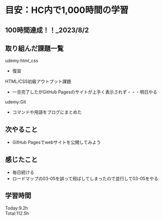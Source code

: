 # 目安：HC内で1,000時間の学習
## 100時間達成！！_2023/8/2
## 取り組んだ課題一覧
udemy:html_css
- 復習

HTML/CSS初級アウトプット課題
- 一旦完了したがGitHub Pagesのサイトが上手く表示されず・・・明日やる

udemy:Git
- コマンドや用語をブログにまとめた
## 次やること
- GitHub Pagesでwebサイトを公開してみよう
## 感じたこと
- 毎日続ける
- ロードマップの03-05を誤って飛ばしてしまったので並行して03-05をやる
## 学習時間
Today:9.2h
<br>Total:112.5h
